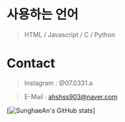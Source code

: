 # 사용하는 언어
> HTML / Javascript / C / Python

# Contact
> Instagram : @07.0331.a

> E-Mail : ahshss903@naver.com

[![SunghaeAn's GitHub stats](https://github-readme-stats.vercel.app/api?username=ansunghae)]
